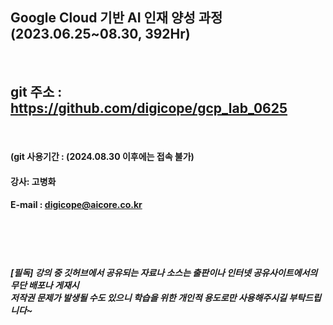 

##  Google Cloud 기반 AI 인재 양성 과정 (2023.06.25~08.30, 392Hr)
<br>

## git 주소 :    https://github.com/digicope/gcp_lab_0625
<br>


#### (git 사용기간 : (2024.08.30  이후에는 접속 불가)


#### 강사: 고병화
#### E-mail : digicope@aicore.co.kr

<br>
<br>
<br>

##### [필독] 강의 중 깃허브에서 공유되는 자료나 소스는 출판이나 인터넷 공유사이트에서의 무단 배포나 게재시 <br> 저작권 문제가 발생될 수도 있으니 학습을 위한 개인적 용도로만 사용해주시길 부탁드립니다~     
